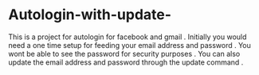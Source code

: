 # Autologin-with-update-
This is a project for autologin for facebook and gmail . Initially you would need a one time setup for feeding your email address and password . You wont be able to see the password for security purposes . You can also update the email address and password through the update command .
